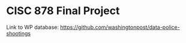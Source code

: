 # CISC 878 Final Project

Link to WP database: https://github.com/washingtonpost/data-police-shootings